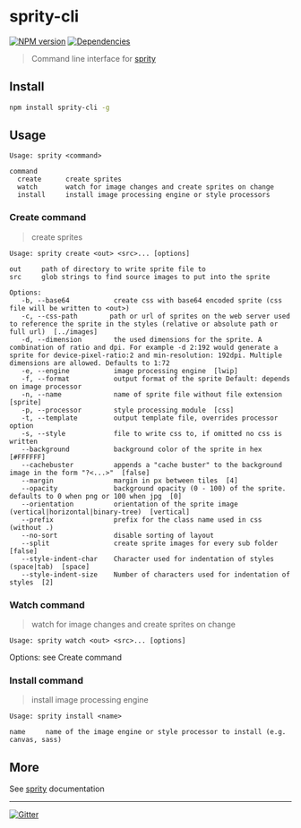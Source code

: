 # sprity-cli

[![NPM version](https://badge.fury.io/js/sprity-cli.svg)](http://badge.fury.io/js/sprity-cli) [![Dependencies](https://david-dm.org/sprity/sprity-cli.svg)](https://david-dm.org/sprity/sprity-cli)

> Command line interface for [sprity](https://npmjs.org/package/sprity)

## Install

```sh
npm install sprity-cli -g
```

## Usage

```
Usage: sprity <command>

command
  create      create sprites
  watch       watch for image changes and create sprites on change
  install     install image processing engine or style processors
```

### Create command

> create sprites

```
Usage: sprity create <out> <src>... [options]

out     path of directory to write sprite file to
src     glob strings to find source images to put into the sprite

Options:
   -b, --base64           create css with base64 encoded sprite (css file will be written to <out>)
   -c, --css-path        path or url of sprites on the web server used to reference the sprite in the styles (relative or absolute path or full url)  [../images]
   -d, --dimension        the used dimensions for the sprite. A combination of ratio and dpi. For example -d 2:192 would generate a sprite for device-pixel-ratio:2 and min-resolution: 192dpi. Multiple dimensions are allowed. Defaults to 1:72
   -e, --engine           image processing engine  [lwip]
   -f, --format           output format of the sprite Default: depends on image processor
   -n, --name             name of sprite file without file extension   [sprite]
   -p, --processor        style processing module  [css]
   -t, --template         output template file, overrides processor option
   -s, --style            file to write css to, if omitted no css is written
   --background           background color of the sprite in hex  [#FFFFFF]
   --cachebuster          appends a "cache buster" to the background image in the form "?<...>"  [false]
   --margin               margin in px between tiles  [4]
   --opacity              background opacity (0 - 100) of the sprite. defaults to 0 when png or 100 when jpg  [0]
   --orientation          orientation of the sprite image (vertical|horizontal|binary-tree)  [vertical]
   --prefix               prefix for the class name used in css (without .)
   --no-sort              disable sorting of layout
   --split                create sprite images for every sub folder  [false]
   --style-indent-char    Character used for indentation of styles (space|tab)  [space]
   --style-indent-size    Number of characters used for indentation of styles  [2]
```

### Watch command

> watch for image changes and create sprites on change

```
Usage: sprity watch <out> <src>... [options]
```

Options: see Create command

### Install command

> install image processing engine

```
Usage: sprity install <name>

name     name of the image engine or style processor to install (e.g. canvas, sass)
```

## More

See [sprity](https://npmjs.org/package/sprity) documentation


---
[![Gitter](https://badges.gitter.im/Join%20Chat.svg)](https://gitter.im/sprity/sprity?utm_source=badge&utm_medium=badge&utm_campaign=pr-badge)
